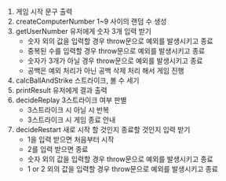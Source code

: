 1. 게임 시작 문구 출력
2. createComputerNumber 1~9 사이의 랜덤 수 생성
3. getUserNumber 유저에게 숫자 3개 입력 받기
    - 숫자 외의 값을 입력할 경우 throw문으로 예외를 발생시키고 종료
    - 중복된 수를 입력할 경우 throw문으로 예외를 발생시키고 종료
    - 숫자가 3개가 아닐 경우 throw문으로 예외를 발생시키고 종료
    - 공백은 예외 처리가 아닌 공백 삭제 처리 해서 게임 진행
4. calcBallAndStrike 스트라이크, 볼 수 세기
5. printResult 유저에게 결과 출력
6. decideReplay 3스트라이크 여부 판별
    - 3스트라이크 시 아닐 시 반복
    - 3스트라이크 시 게임 종료 안내
7. decideRestart 새로 시작 할 것인지 종료할 것인지 입력 받기
    - 1을 입력 받으면 처음부터 시작
    - 2를 입력 받으면 종료
    - 숫자 외의 값을 입력할 경우 throw문으로 예외를 발생시키고 종료
    - 1 or 2 외의 값을 입력할 경우 throw문으로 예외를 발생시키고 종료
